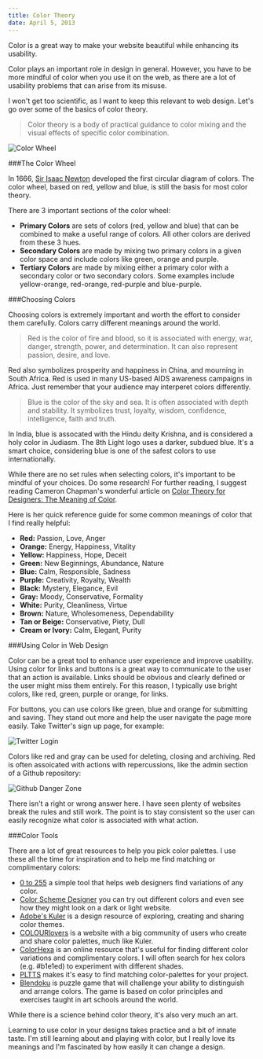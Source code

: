 ```yaml
---
title: Color Theory
date: April 5, 2013
---
```

Color is a great way to make your website beautiful while enhancing its usability.

Color plays an important role in design in general. However, you have to be more mindful of color when you use it on the web,
as there are a lot of usability problems that can arise from its misuse.

I won't get too scientific, as I want to keep this relevant to web design. Let's go over some of the basics of color theory.

>Color theory is a body of practical guidance to color mixing and the visual effects of specific color combination.

![Color Wheel](/assets/images/color-wheel.jpg)

###The Color Wheel

In 1666, <a href="http://en.wikipedia.org/wiki/Isaac_Newton" target="_blank">Sir Isaac Newton</a> developed the first circular diagram of colors. The color wheel, based on red, yellow and blue, is still the basis for most color theory.

There are 3 important sections of the color wheel:

* **Primary Colors** are sets of colors (red, yellow and blue) that can be combined to make a useful range of colors. All other colors are derived from these 3 hues.
* **Secondary Colors** are made by mixing two primary colors in a given color space and include colors like green, orange and purple.
* **Tertiary Colors** are made by mixing either a primary color with a secondary color or two secondary colors. Some examples include yellow-orange, red-orange, red-purple and blue-purple.

###Choosing Colors

Choosing colors is extremely important and worth the effort to consider them carefully. Colors carry different meanings around the world.

>Red is the color of fire and blood, so it is associated with energy, war, danger, strength, power, and determination. It can also represent passion, desire, and love.

Red also symbolizes prosperity and happiness in China, and mourning in South Africa. Red is used in many US-based AIDS awareness campaigns in Africa. Just remember that your audience may interperet colors differently.

>Blue is the color of the sky and sea. It is often associated with depth and stability. It symbolizes trust, loyalty, wisdom, confidence, intelligence, faith and truth.

In India, blue is assocated with the Hindu deity Krishna, and is considered a holy color in Judiasm. The 8th Light logo uses a darker, subdued blue. It's a smart choice, considering blue is one of the safest colors to use internationally.

While there are no set rules when selecting colors, it's important to be mindful of your choices. Do some research! For further reading, I suggest reading Cameron Chapman's wonderful article on <a href="http://www.smashingmagazine.com/2010/01/28/color-theory-for-designers-part-1-the-meaning-of-color/" target="_blank">Color Theory for Designers: The Meaning of Color</a>.

Here is her quick reference guide for some common meanings of color that I find really helpful:

* **Red:** Passion, Love, Anger
* **Orange:** Energy, Happiness, Vitality
* **Yellow:** Happiness, Hope, Deceit
* **Green:** New Beginnings, Abundance, Nature
* **Blue:** Calm, Responsible, Sadness
* **Purple:** Creativity, Royalty, Wealth
* **Black:** Mystery, Elegance, Evil
* **Gray:** Moody, Conservative, Formality
* **White:** Purity, Cleanliness, Virtue
* **Brown:** Nature, Wholesomeness, Dependability
* **Tan or Beige:** Conservative, Piety, Dull
* **Cream or Ivory:** Calm, Elegant, Purity

###Using Color in Web Design

Color can be a great tool to enhance user experience and improve usability. Using color for links and buttons is a great way to communicate to the user that an action is available. Links should be obvious and clearly defined or the user might miss them entirely. For this reason, I typically use bright colors, like red, green, purple or orange, for links.

For buttons, you can use colors like green, blue and orange for submitting and saving. They stand out more and help the user navigate the page more easily. Take Twitter's sign up page, for example:

![Twitter Login](/assets/images/twitter.jpg)

Colors like red and gray can be used for deleting, closing and archiving. Red is often assoicated with actions with repercussions, like the admin section of a Github repository:

![Github Danger Zone](/assets/images/github.jpg)

There isn't a right or wrong answer here. I have seen plenty of websites break the rules and still work. The point is to stay consistent so the user can easily recognize what color is associated with what action.

###Color Tools

There are a lot of great resources to help you pick color palettes. I use these all the time for inspiration and to help me find matching or complimentary colors:

* <a href="http://0to255.com/" target="_blank">0 to 255</a> a simple tool that helps web designers find variations of any color.
* <a href="http://colorschemedesigner.com/" target="_blank">Color Scheme Designer</a> you can try out different colors and even see how they might look on a dark or light website.
* <a href="https://kuler.adobe.com/" target="_blank">Adobe's Kuler</a> is a design resource of exploring, creating and sharing color themes.
* <a href="http://www.colourlovers.com/" target="_blank">COLOURlovers</a> is a website with a big community of users who create and share color palettes, much like Kuler.
* <a href="http://www.colorhexa.com/" target="_blank">ColorHexa</a>
is an online resource that's useful for finding different color variations and complimentary colors. I will often search for hex colors (e.g. #b1e1ed) to experiment with different shades.
* <a href="http://pltts.me/" target="_blank">PLTTS</a> makes it's easy to find matching color-palettes for your project.
* <a href="http://www.blendoku.com/" target="_blank">Blendoku</a> is puzzle game that will challenge your ability to distinguish and arrange colors. The game is based on color principles and exercises taught in art schools around the world.

While there is a science behind color theory, it's also very much an art.

Learning to use color in your designs takes practice and a bit of innate taste. I'm still learning about and playing with color, but I really love its meanings and I'm fascinated by how easily it can change a design.

